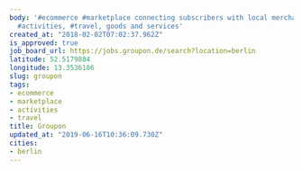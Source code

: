 ```yaml
---
body: '#ecommerce #marketplace connecting subscribers with local merchants by offering
  #activities, #travel, goods and services'
created_at: "2018-02-02T07:02:37.962Z"
is_approved: true
job_board_url: https://jobs.groupon.de/search?location=berlin
latitude: 52.5179884
longitude: 13.3536106
slug: groupon
tags:
- ecommerce
- marketplace
- activities
- travel
title: Groupon
updated_at: "2019-06-16T10:36:09.730Z"
cities:
- berlin
---
```

